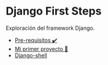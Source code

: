 # Django First Steps

Exploración del framework Django.

- [Pre-requisitos ✔️](docs/pre-requisitos.md)
- [Mi primer proyecto 🚀](docs/django-first-project.md)
- [Django-shell](docs/django-shell.md)